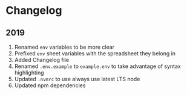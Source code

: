 # Changelog

## 2019
1. Renamed `env` variables to be more clear
1. Prefixed `env` sheet variables with the spreadsheet they belong in
1. Added Changelog file
1. Renamed `.env.example` to `example.env` to take advantage of syntax highlighting
1. Updated `.nvmrc` to use always use latest LTS node
1. Updated npm dependencies